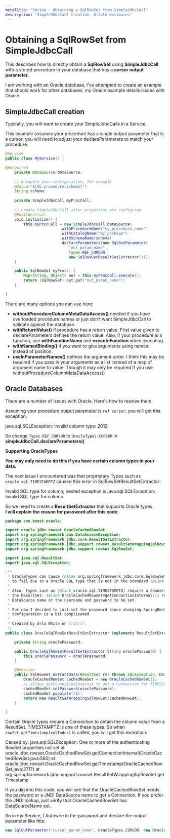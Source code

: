 ```yaml
---
metaTitle: "Spring - Obtaining a SqlRowSet from SimpleJdbcCall"
description: "SimpleJdbcCall creation, Oracle Databases"
---
```


# Obtaining a SqlRowSet from SimpleJdbcCall


This describes how to directly obtain a **SqlRowSet** using **SimpleJdbcCall** with a stored procedure in your database that has a **cursor output parameter**,

I am working with an Oracle database, I've attempted to create an example that should work for other databases, my Oracle example details issues with Oracle.



## SimpleJdbcCall creation


Typically, you will want to create your SimpleJdbcCalls in a Service.

This example assumes your procedure has a single output parameter that is a cursor; you will need to adjust your declareParameters to match your procedure.

```java
@Service
public class MyService() {

@Autowired
    private DataSource dataSource;
    
    // Autowire your configuration, for example
    @Value("${db.procedure.schema}")
    String schema;
    
    private SimpleJdbcCall myProcCall;
    
    // create SimpleJdbcCall after properties are configured
    @PostConstruct
    void initialize() {
        this.myProcCall = new SimpleJdbcCall(dataSource)
                        .withProcedureName("my_procedure_name")
                        .withCatalogName("my_package")
                        .withSchemaName(schema)
                        .declareParameters(new SqlOutParameter(
                            "out_param_name",
                            Types.REF_CURSOR, 
                            new SqlRowSetResultSetExtractor()));
    }

    public SqlRowSet myProc() {
        Map<String, Object> out = this.myProcCall.execute();
        return (SqlRowSet) out.get("out_param_name");
    }

}

```

There are many options you can use here:

- **withoutProcedureColumnMetaDataAccess()** needed if you have overloaded procedure names or just don't want SimpleJdbcCall to validate against the database.
- **withReturnValue()** if procedure has a return value. First value given to declareParameters defines the return value. Also, if your procedure is a function, use **withFunctionName** and **executeFunction** when executing.
- **withNamedBinding()** if you want to give arguments using names instead of position.
- **useInParameterNames()** defines the argument order. I think this may be required if you pass in your arguments as a list instead of a map of argument name to value. Though it may only be required if you use withoutProcedureColumnMetaDataAccess()



## Oracle Databases


There are a number of issues with Oracle. Here's how to resolve them.

Assuming your procedure output parameter is `ref cursor`, you will get this exception.

> 
java.sql.SQLException: Invalid column type: 2012


So change `Types.REF_CURSOR` to `OracleTypes.CURSOR` in **simpleJdbcCall.declareParameters()**

**Supporting OracleTypes**

**You may only need to do this if you have certain column types in your data.**

The next issue I encountered was that proprietary Types such as `oracle.sql.TIMESTAMPTZ` caused this error in SqlRowSetResultSetExtractor:

> 
<p>Invalid SQL type for column; nested exception is
java.sql.SQLException: Invalid SQL type for column</p>


So we need to create a **ResultSetExtractor** that supports Oracle types.<br />
**I will explain the reason for password after this code.**

```java
package com.boost.oracle;

import oracle.jdbc.rowset.OracleCachedRowSet;
import org.springframework.dao.DataAccessException;
import org.springframework.jdbc.core.ResultSetExtractor;
import org.springframework.jdbc.support.rowset.ResultSetWrappingSqlRowSet;
import org.springframework.jdbc.support.rowset.SqlRowSet;

import java.sql.ResultSet;
import java.sql.SQLException;

/**
 * OracleTypes can cause {@link org.springframework.jdbc.core.SqlRowSetResultSetExtractor}
 * to fail due to a Oracle SQL type that is not in the standard {@link java.sql.Types}.
 *
 * Also, types such as {@link oracle.sql.TIMESTAMPTZ} require a Connection when processing
 * the ResultSet; {@link OracleCachedRowSet#getConnectionInternal()} requires a JNDI
 * DataSource name or the username and password to be set.
 *
 * For now I decided to just set the password since changing SpringBoot to a JNDI DataSource
 * configuration is a bit complicated.
 *
 * Created by Arlo White on 2/23/17.
 */
public class OracleSqlRowSetResultSetExtractor implements ResultSetExtractor<SqlRowSet> {

    private String oraclePassword;

    public OracleSqlRowSetResultSetExtractor(String oraclePassword) {
        this.oraclePassword = oraclePassword;
    }

    @Override
    public SqlRowSet extractData(ResultSet rs) throws SQLException, DataAccessException {
        OracleCachedRowSet cachedRowSet = new OracleCachedRowSet();
        // allows getConnectionInternal to get a Connection for TIMESTAMPTZ
        cachedRowSet.setPassword(oraclePassword);
        cachedRowSet.populate(rs);
        return new ResultSetWrappingSqlRowSet(cachedRowSet);
    }

}

```

Certain Oracle types require a Connection to obtain the column value from a ResultSet.
TIMESTAMPTZ is one of these types. So when `rowSet.getTimestamp(colIndex)` is called, you will get this exception:

> 
<p>Caused by: java.sql.SQLException: One or more of the authenticating
RowSet properties not set
at oracle.jdbc.rowset.OracleCachedRowSet.getConnectionInternal(OracleCachedRowSet.java:560)
at oracle.jdbc.rowset.OracleCachedRowSet.getTimestamp(OracleCachedRowSet.java:3717)
at org.springframework.jdbc.support.rowset.ResultSetWrappingSqlRowSet.getTimestamp</p>


If you dig into this code, you will see that the OracleCachedRowSet needs the password or a JNDI DataSource name to get a Connection. If you prefer the JNDI lookup, just verify that OracleCachedRowSet has DataSourceName set.

So in my Service, I Autowire in the password and declare the output parameter like this:

```java
new SqlOutParameter("cursor_param_name", OracleTypes.CURSOR, new OracleSqlRowSetResultSetExtractor(oraclePassword))

```

